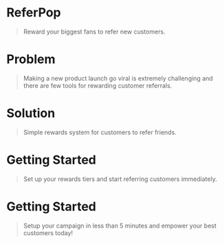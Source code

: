 # ReferPop #
> Reward your biggest fans to refer new customers.

# Problem #
> Making a new product launch go viral is extremely challenging and there are few tools for rewarding customer referrals.

# Solution #
> Simple rewards system for customers to refer friends.

# Getting Started #
> Set up your rewards tiers and start referring customers immediately.

# Getting Started #
> Setup your campaign in less than 5 minutes and empower your best customers today!